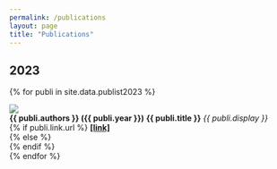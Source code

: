```yaml
---
permalink: /publications
layout: page
title: "Publications"
---
```


## 2023
{% for publi in site.data.publist2023 %}
<div class="pub">
  <img src="{{ site.url }}{{ site.baseurl }}/pubpic/{{ publi.image }}"/>
  <div class="text-content">
    <strong>{{ publi.authors }} <span class="pubyear">({{ publi.year }})</span></strong>
    <strong>{{ publi.title }}</strong>
    <em>{{ publi.display }}</em><br/>
    {% if publi.link.url %}
    <strong><a href="{{ publi.link.url }}" target="_blank" rel="noopener noreferrer">[link]</a></strong><br/>
    {% else %}
    <br/>
    {% endif %}
  </div>
</div>
{% endfor %}

<br/><br/>

